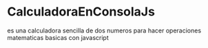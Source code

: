 # CalculadoraEnConsolaJs
es una calculadora sencilla de dos numeros para hacer operaciones matematicas basicas con javascript
